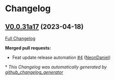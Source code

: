 # Changelog

## [V0.0.31a17](https://github.com/NeonDaniel/ovos_utils/tree/V0.0.31a17) (2023-04-18)

[Full Changelog](https://github.com/NeonDaniel/ovos_utils/compare/V0.0.31a16...V0.0.31a17)

**Merged pull requests:**

- Feat update release automation [\#4](https://github.com/NeonDaniel/ovos_utils/pull/4) ([NeonDaniel](https://github.com/NeonDaniel))



\* *This Changelog was automatically generated by [github_changelog_generator](https://github.com/github-changelog-generator/github-changelog-generator)*
